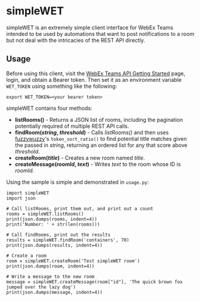 # simpleWET

simpleWET is an extremely simple client interface for WebEx Teams intended to
be used by automations that want to post notifications to a room but not deal
with the intricacies of the REST API directly.

## Usage
Before using this client, visit the [WebEx Teams API Getting Started](https://developer.webex.com/docs/api/getting-started)
page, login, and obtain a Bearer token.  Then set it as an environment variable
`WET_TOKEN` using something like the following:

```
export WET_TOKEN=<your bearer token>
```

simpleWET contains four methods:

* **listRooms()** - Returns a JSON list of rooms, including the pagination potentially required of multiple REST API calls.
* **findRoom(*string*, *threshold*)** - Calls *listRooms()* and then uses [fuzzywuzzy](https://github.com/seatgeek/fuzzywuzzy)'s `token_sort_ratio()` to find potential title matches given the passed in *string*, returning an ordered list for any that score above *threshold*.
* **createRoom(*title*)** - Creates a new room named *title*.
* **createMessage(*roomId*, *text*)** - Writes *text* to the room whose ID is *roomId*.


Using the sample is simple and demonstrated in `usage.py`:
```
import simpleWET
import json

# Call listRooms, print them out, and print out a count
rooms = simpleWET.listRooms()
print(json.dumps(rooms, indent=4))
print('Number: ' + str(len(rooms)))

# Call findRooms, print out the results
results = simpleWET.findRoom('containers', 70)
print(json.dumps(results, indent=4))

# Create a room
room = simpleWET.createRoom('Test simpleWET room')
print(json.dumps(room, indent=4))

# Write a message to the new room
message = simpleWET.createMessage(room["id"], 'The quick brown fox jumped over the lazy dog')
print(json.dumps(message, indent=4))
```
